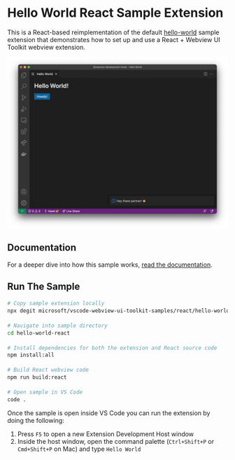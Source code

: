 # Hello World React Sample Extension

This is a React-based reimplementation of the default [hello-world](../default/hello-world) sample extension that demonstrates how to set up and use a React + Webview UI Toolkit webview extension.

![A screenshot of the sample extension.](./assets/helloworld-screenshot.png)

## Documentation

For a deeper dive into how this sample works, [read the documentation](./docs/react-toolkit-guide).

## Run The Sample

```bash
# Copy sample extension locally
npx degit microsoft/vscode-webview-ui-toolkit-samples/react/hello-world hello-world-react

# Navigate into sample directory
cd hello-world-react

# Install dependencies for both the extension and React source code
npm install:all

# Build React webview code
npm run build:react

# Open sample in VS Code
code .
```

Once the sample is open inside VS Code you can run the extension by doing the following:

1. Press `F5` to open a new Extension Development Host window
2. Inside the host window, open the command palette (`Ctrl+Shift+P` or `Cmd+Shift+P` on Mac) and type `Hello World`
